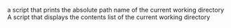 a script that prints the absolute path name of the current working directory
A script that displays the contents list of the current working directory
